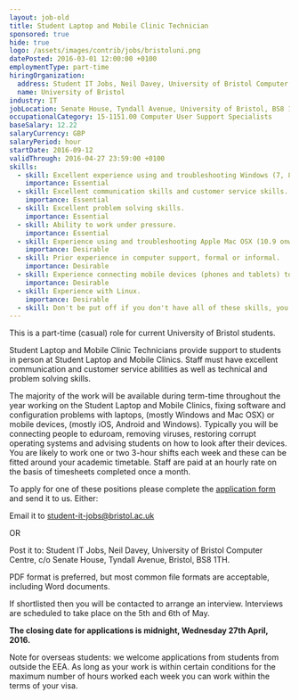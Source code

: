 ```yaml
---
layout: job-old
title: Student Laptop and Mobile Clinic Technician
sponsored: true
hide: true
logo: /assets/images/contrib/jobs/bristoluni.png
datePosted: 2016-03-01 12:00:00 +0100
employmentType: part-time
hiringOrganization:
  address: Student IT Jobs, Neil Davey, University of Bristol Computer Centre, c/o Senate House, Tyndall Avenue, Bristol, BS8 1TH
  name: University of Bristol
industry: IT
jobLocation: Senate House, Tyndall Avenue, University of Bristol, BS8 1TH
occupationalCategory: 15-1151.00 Computer User Support Specialists
baseSalary: 12.22
salaryCurrency: GBP
salaryPeriod: hour
startDate: 2016-09-12
validThrough: 2016-04-27 23:59:00 +0100
skills:
  - skill: Excellent experience using and troubleshooting Windows (7, 8 and 10) - eg configuring network connections, removing malware, diagnosing faults with systems which will not connect and repairing corrupted operating systems where laptops which will not start up.
    importance: Essential
  - skill: Excellent communication skills and customer service skills.
    importance: Essential
  - skill: Excellent problem solving skills.
    importance: Essential
  - skill: Ability to work under pressure.
    importance: Essential
  - skill: Experience using and troubleshooting Apple Mac OSX (10.9 onwards) - eg as above for Windows, mainly.
    importance: Desirable
  - skill: Prior experience in computer support, formal or informal.
    importance: Desirable
  - skill: Experience connecting mobile devices (phones and tablets) to University resources such as wireless and email.
    importance: Desirable
  - skill: Experience with Linux.
    importance: Desirable
  - skill: Don't be put off if you don't have all of these skills, you will learn a lot in the job but we would like to know what you can do.
---
```

This is a part-time (casual) role for current University of Bristol students.

Student Laptop and Mobile Clinic Technicians provide support to students in person at Student Laptop and Mobile Clinics. Staff must have excellent communication and customer service abilities as well as technical and problem solving skills.

The majority of the work will be available during term-time throughout the year working on the Student Laptop and Mobile Clinics, fixing software and configuration problems with laptops, (mostly Windows and Mac OSX) or mobile devices, (mostly iOS, Android and Windows). Typically you will be connecting people to eduroam, removing viruses, restoring corrupt operating systems and advising students on how to look after their devices. You are likely to work one or two 3-hour shifts each week and these can be fitted around your academic timetable. Staff are paid at an hourly rate on the basis of timesheets completed once a month.

To apply for one of these positions please complete the [application form](http://www.bristol.ac.uk/it-services/advice/homeusers/help/laptopclinic/student_it_appform_1617.rtf) and send it to us. Either:

Email it to [student-it-jobs@bristol.ac.uk](mailto:student-it-jobs@bristol.ac.uk)

OR

Post it to: Student IT Jobs, Neil Davey, University of Bristol Computer Centre, c/o Senate House, Tyndall Avenue, Bristol, BS8 1TH.

PDF format is preferred, but most common file formats are acceptable, including Word documents.

If shortlisted then you will be contacted to arrange an interview. Interviews are scheduled to take place on the 5th and 6th of May.

**The closing date for applications is midnight, Wednesday 27th April, 2016.**

Note for overseas students: we welcome applications from students from outside the EEA. As long as your work is within certain conditions for the maximum number of hours worked each week you can work within the terms of your visa.

